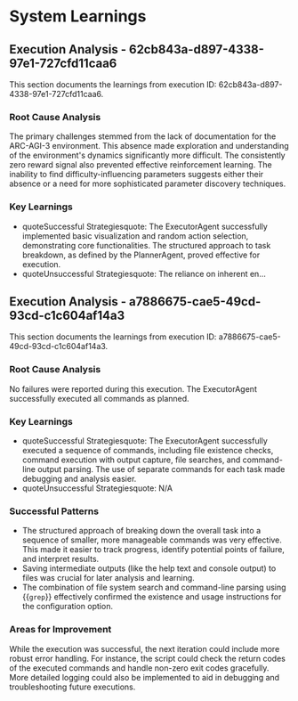 # System Learnings

## Execution Analysis - 62cb843a-d897-4338-97e1-727cfd11caa6

This section documents the learnings from execution ID: 62cb843a-d897-4338-97e1-727cfd11caa6.

### Root Cause Analysis

The primary challenges stemmed from the lack of documentation for the ARC-AGI-3 environment. This absence made exploration and understanding of the environment's dynamics significantly more difficult.  The consistently zero reward signal also prevented effective reinforcement learning.  The inability to find difficulty-influencing parameters suggests either their absence or a need for more sophisticated parameter discovery techniques.

### Key Learnings

*   quoteSuccessful Strategiesquote: The ExecutorAgent successfully implemented basic visualization and random action selection, demonstrating core functionalities.  The structured approach to task breakdown, as defined by the PlannerAgent, proved effective for execution.
*   quoteUnsuccessful Strategiesquote: The reliance on inherent en...

## Execution Analysis - a7886675-cae5-49cd-93cd-c1c604af14a3

This section documents the learnings from execution ID: a7886675-cae5-49cd-93cd-c1c604af14a3.

### Root Cause Analysis

No failures were reported during this execution. The ExecutorAgent successfully executed all commands as planned.

### Key Learnings

*   quoteSuccessful Strategiesquote: The ExecutorAgent successfully executed a sequence of commands, including file existence checks, command execution with output capture, file searches, and command-line output parsing.  The use of separate commands for each task made debugging and analysis easier.
*   quoteUnsuccessful Strategiesquote: N/A

### Successful Patterns

*   The structured approach of breaking down the overall task into a sequence of smaller, more manageable commands was very effective. This made it easier to track progress, identify potential points of failure, and interpret results.
*   Saving intermediate outputs (like the help text and console output) to files was crucial for later analysis and learning.
*   The combination of file system search and command-line parsing using {{`grep`}} effectively confirmed the existence and usage instructions for the configuration option.

### Areas for Improvement

While the execution was successful, the next iteration could include more robust error handling.  For instance, the script could check the return codes of the executed commands and handle non-zero exit codes gracefully.  More detailed logging could also be implemented to aid in debugging and troubleshooting future executions.